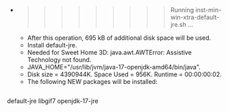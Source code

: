 * >>>>>>>>> Running inst-min-win-xtra-default-jre.sh ...
  * After this operation, 695 kB of additional disk space will be used.
  * Install default-jre.
  * Needed for Sweet Home 3D: java.awt.AWTError: Assistive Technology not found.
  * JAVA_HOME="/usr/lib/jvm/java-17-openjdk-amd64/bin/java".
  * Disk size = 4390944K. Space Used = 956K. Runtime = 00:00:00:02.
  * The following NEW packages will be installed:
  ```bash
default-jre libgif7 openjdk-17-jre
  ```
